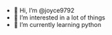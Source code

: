 - 👋 Hi, I’m @joyce9792
- 👀 I’m interested in a lot of things
- 🌱 I’m currently learning python


<!---
joyce9792/joyce9792 is a ✨ special ✨ repository because its `README.md` (this file) appears on your GitHub profile.
You can click the Preview link to take a look at your changes.
--->

